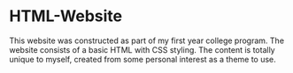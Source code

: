 # HTML-Website
This website was constructed as part of my first year college program. The website consists of a basic HTML
with CSS styling. The content is totally unique to myself, created from some personal interest as a theme
to use.
